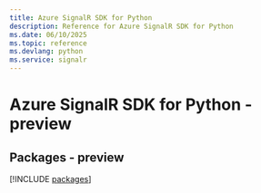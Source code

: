 ```yaml
---
title: Azure SignalR SDK for Python
description: Reference for Azure SignalR SDK for Python
ms.date: 06/10/2025
ms.topic: reference
ms.devlang: python
ms.service: signalr
---
```

# Azure SignalR SDK for Python - preview
## Packages - preview
[!INCLUDE [packages](signalr-index.md)]